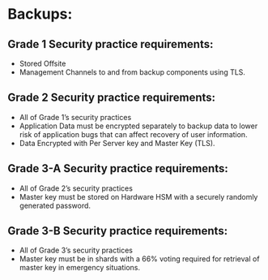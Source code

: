 # Backups: 

## Grade 1 Security practice requirements: 
* Stored Offsite 
* Management Channels to and from backup components using TLS.

## Grade 2 Security practice requirements: 
* All of Grade 1’s security practices 
* Application Data must be encrypted separately to backup data  to lower risk of application bugs that can affect recovery of user information. 
* Data Encrypted with Per Server key and Master Key (TLS). 

## Grade 3-A Security practice requirements: 
* All of Grade 2’s security practices 
* Master key must be stored on Hardware HSM with a securely randomly generated password.

## Grade 3-B Security practice requirements: 
* All of Grade 3’s security practices 
* Master key must be in shards with a 66% voting required for retrieval of master key in emergency situations. 
